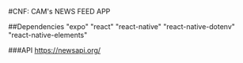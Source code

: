 #CNF: CAM's NEWS FEED APP

##Dependencies
"expo"
"react"
"react-native"
"react-native-dotenv"
"react-native-elements"

###API
https://newsapi.org/


